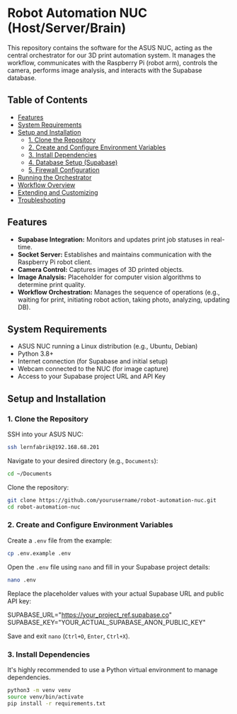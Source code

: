# Robot Automation NUC (Host/Server/Brain)

This repository contains the software for the ASUS NUC, acting as the central orchestrator for our 3D print automation system. It manages the workflow, communicates with the Raspberry Pi (robot arm), controls the camera, performs image analysis, and interacts with the Supabase database.

## Table of Contents

- [Features](#features)
- [System Requirements](#system-requirements)
- [Setup and Installation](#setup-and-installation)
  - [1. Clone the Repository](#1-clone-the-repository)
  - [2. Create and Configure Environment Variables](#2-create-and-configure-environment-variables)
  - [3. Install Dependencies](#3-install-dependencies)
  - [4. Database Setup (Supabase)](#4-database-setup-supabase)
  - [5. Firewall Configuration](#5-firewall-configuration)
- [Running the Orchestrator](#running-the-orchestrator)
- [Workflow Overview](#workflow-overview)
- [Extending and Customizing](#extending-and-customizing)
- [Troubleshooting](#troubleshooting)

## Features

-   **Supabase Integration:** Monitors and updates print job statuses in real-time.
-   **Socket Server:** Establishes and maintains communication with the Raspberry Pi robot client.
-   **Camera Control:** Captures images of 3D printed objects.
-   **Image Analysis:** Placeholder for computer vision algorithms to determine print quality.
-   **Workflow Orchestration:** Manages the sequence of operations (e.g., waiting for print, initiating robot action, taking photo, analyzing, updating DB).

## System Requirements

-   ASUS NUC running a Linux distribution (e.g., Ubuntu, Debian)
-   Python 3.8+
-   Internet connection (for Supabase and initial setup)
-   Webcam connected to the NUC (for image capture)
-   Access to your Supabase project URL and API Key

## Setup and Installation

### 1. Clone the Repository

SSH into your ASUS NUC:
```bash
ssh lernfabrik@192.168.68.201
```
Navigate to your desired directory (e.g., `Documents`):
```bash
cd ~/Documents
```
Clone the repository:
```bash
git clone https://github.com/yourusername/robot-automation-nuc.git
cd robot-automation-nuc
```

### 2. Create and Configure Environment Variables

Create a `.env` file from the example:
```bash
cp .env.example .env
```
Open the `.env` file using `nano` and fill in your Supabase project details:
```bash
nano .env
```
Replace the placeholder values with your actual Supabase URL and public API key:

SUPABASE_URL="https://your_project_ref.supabase.co"
SUPABASE_KEY="YOUR_ACTUAL_SUPABASE_ANON_PUBLIC_KEY"

Save and exit `nano` (`Ctrl+O`, `Enter`, `Ctrl+X`).

### 3. Install Dependencies

It's highly recommended to use a Python virtual environment to manage dependencies.
```bash
python3 -m venv venv
source venv/bin/activate
pip install -r requirements.txt
